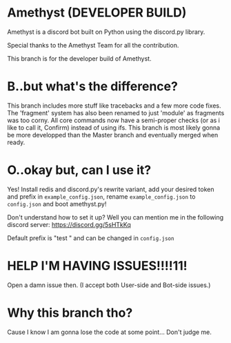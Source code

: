 # Amethyst (DEVELOPER BUILD)
Amethyst is a discord bot built on Python using the discord.py library.

Special thanks to the Amethyst Team for all the contribution.

This branch is for the developer build of Amethyst.

# B..but what's the difference?
This branch includes more stuff like tracebacks and a few more code fixes.
The 'fragment' system has also been renamed to just 'module' as fragments was too corny.
All core commands now have a semi-proper checks (or as i like to call it, Confirm) instead of using ifs.
This branch is most likely gonna be more developped than the Master branch and eventually merged when ready.

# O..okay but, can I use it?
Yes!
Install redis and discord.py's rewrite variant, add your desired token and prefix in `example_config.json`, rename `example_config.json` to `config.json` and boot amethyst.py!

Don't understand how to set it up? Well you can mention me in the following discord server: https://discord.gg/5sHTkKq

Default prefix is "test " and can be changed in `config.json`

# HELP I'M HAVING ISSUES!!!!11!
Open a damn issue then.
(I accept both User-side and Bot-side issues.)

# Why this branch tho?
Cause I know I am gonna lose the code at some point... Don't judge me.
